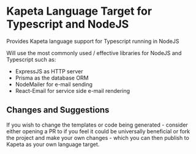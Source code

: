 # Kapeta Language Target for Typescript and NodeJS 

Provides Kapeta language support for  Typescript running in NodeJS

Will use the most commonly used / effective libraries for NodeJS and Typescript such as:

- ExpressJS as HTTP server
- Prisma as the database ORM
- NodeMailer for e-mail sending
- React-Email for service side e-mail rendering

## Changes and Suggestions
If you wish to change the templates or code being generated - consider either opening a PR
to if you feel it could be universally beneficial or fork the project and make your own changes - 
which you can then publish to Kapeta as your own language target.




